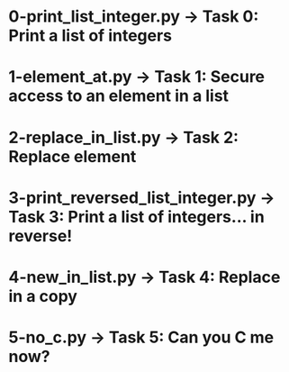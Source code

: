 # 0-print_list_integer.py -> Task 0: Print a list of integers
# 1-element_at.py -> Task 1: Secure access to an element in a list
# 2-replace_in_list.py -> Task 2: Replace element
# 3-print_reversed_list_integer.py -> Task 3: Print a list of integers... in reverse!
# 4-new_in_list.py -> Task 4: Replace in a copy
# 5-no_c.py -> Task 5: Can you C me now?